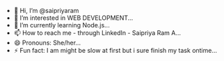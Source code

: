 - 👋 Hi, I’m @saipriyaram
- 👀 I’m interested in WEB DEVELOPMENT...
- 🌱 I’m currently learning Node.js...
- 📫 How to reach me - through LinkedIn - Saipriya Ram A...
- 😄 Pronouns: She/her...
- ⚡ Fun fact: I am might be slow at first but i sure finish my task ontime...

<!---
saipriyaram/saipriyaram is a ✨ special ✨ repository because its `README.md` (this file) appears on your GitHub profile.
You can click the Preview link to take a look at your changes.
--->
